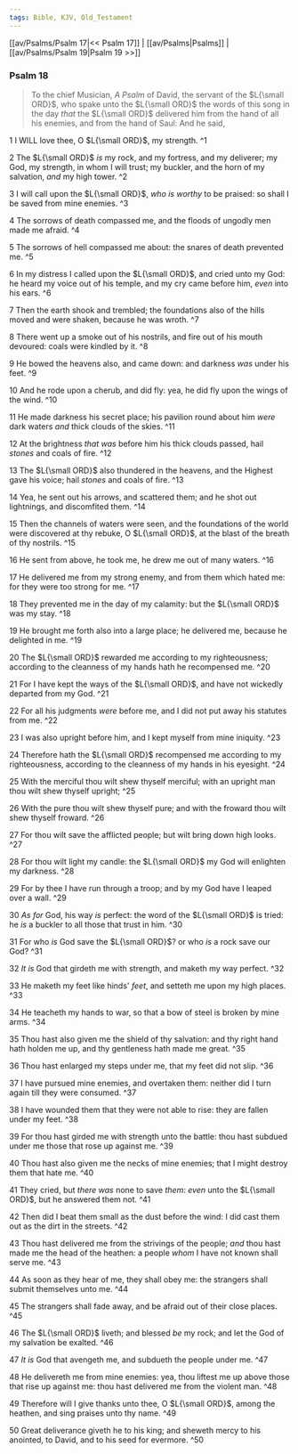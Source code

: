```yaml
---
tags: Bible, KJV, Old_Testament
---
```


[[av/Psalms/Psalm 17|<< Psalm 17]] | [[av/Psalms|Psalms]] | [[av/Psalms/Psalm 19|Psalm 19 >>]]

### Psalm 18

> To the chief Musician, _A_ _Psalm_ of David, the servant of the $L{\small ORD}$, who spake unto the $L{\small ORD}$ the words of this song in the day _that_ the $L{\small ORD}$ delivered him from the hand of all his enemies, and from the hand of Saul: And he said,

1 I WILL love thee, O $L{\small ORD}$, my strength. ^1

2 The $L{\small ORD}$ _is_ my rock, and my fortress, and my deliverer; my God, my strength, in whom I will trust; my buckler, and the horn of my salvation, _and_ my high tower. ^2

3 I will call upon the $L{\small ORD}$, _who_ _is_ _worthy_ to be praised: so shall I be saved from mine enemies. ^3

4 The sorrows of death compassed me, and the floods of ungodly men made me afraid. ^4

5 The sorrows of hell compassed me about: the snares of death prevented me. ^5

6 In my distress I called upon the $L{\small ORD}$, and cried unto my God: he heard my voice out of his temple, and my cry came before him, _even_ into his ears. ^6

7 Then the earth shook and trembled; the foundations also of the hills moved and were shaken, because he was wroth. ^7

8 There went up a smoke out of his nostrils, and fire out of his mouth devoured: coals were kindled by it. ^8

9 He bowed the heavens also, and came down: and darkness _was_ under his feet. ^9

10 And he rode upon a cherub, and did fly: yea, he did fly upon the wings of the wind. ^10

11 He made darkness his secret place; his pavilion round about him _were_ dark waters _and_ thick clouds of the skies. ^11

12 At the brightness _that_ _was_ before him his thick clouds passed, hail _stones_ and coals of fire. ^12

13 The $L{\small ORD}$ also thundered in the heavens, and the Highest gave his voice; hail _stones_ and coals of fire. ^13

14 Yea, he sent out his arrows, and scattered them; and he shot out lightnings, and discomfited them. ^14

15 Then the channels of waters were seen, and the foundations of the world were discovered at thy rebuke, O $L{\small ORD}$, at the blast of the breath of thy nostrils. ^15

16 He sent from above, he took me, he drew me out of many waters. ^16

17 He delivered me from my strong enemy, and from them which hated me: for they were too strong for me. ^17

18 They prevented me in the day of my calamity: but the $L{\small ORD}$ was my stay. ^18

19 He brought me forth also into a large place; he delivered me, because he delighted in me. ^19

20 The $L{\small ORD}$ rewarded me according to my righteousness; according to the cleanness of my hands hath he recompensed me. ^20

21 For I have kept the ways of the $L{\small ORD}$, and have not wickedly departed from my God. ^21

22 For all his judgments _were_ before me, and I did not put away his statutes from me. ^22

23 I was also upright before him, and I kept myself from mine iniquity. ^23

24 Therefore hath the $L{\small ORD}$ recompensed me according to my righteousness, according to the cleanness of my hands in his eyesight. ^24

25 With the merciful thou wilt shew thyself merciful; with an upright man thou wilt shew thyself upright; ^25

26 With the pure thou wilt shew thyself pure; and with the froward thou wilt shew thyself froward. ^26

27 For thou wilt save the afflicted people; but wilt bring down high looks. ^27

28 For thou wilt light my candle: the $L{\small ORD}$ my God will enlighten my darkness. ^28

29 For by thee I have run through a troop; and by my God have I leaped over a wall. ^29

30 _As_ _for_ God, his way _is_ perfect: the word of the $L{\small ORD}$ is tried: he _is_ a buckler to all those that trust in him. ^30

31 For who _is_ God save the $L{\small ORD}$? or who _is_ a rock save our God? ^31

32 _It_ _is_ God that girdeth me with strength, and maketh my way perfect. ^32

33 He maketh my feet like hinds' _feet_, and setteth me upon my high places. ^33

34 He teacheth my hands to war, so that a bow of steel is broken by mine arms. ^34

35 Thou hast also given me the shield of thy salvation: and thy right hand hath holden me up, and thy gentleness hath made me great. ^35

36 Thou hast enlarged my steps under me, that my feet did not slip. ^36

37 I have pursued mine enemies, and overtaken them: neither did I turn again till they were consumed. ^37

38 I have wounded them that they were not able to rise: they are fallen under my feet. ^38

39 For thou hast girded me with strength unto the battle: thou hast subdued under me those that rose up against me. ^39

40 Thou hast also given me the necks of mine enemies; that I might destroy them that hate me. ^40

41 They cried, but _there_ _was_ none to save _them:_ _even_ unto the $L{\small ORD}$, but he answered them not. ^41

42 Then did I beat them small as the dust before the wind: I did cast them out as the dirt in the streets. ^42

43 Thou hast delivered me from the strivings of the people; _and_ thou hast made me the head of the heathen: a people _whom_ I have not known shall serve me. ^43

44 As soon as they hear of me, they shall obey me: the strangers shall submit themselves unto me. ^44

45 The strangers shall fade away, and be afraid out of their close places. ^45

46 The $L{\small ORD}$ liveth; and blessed _be_ my rock; and let the God of my salvation be exalted. ^46

47 _It_ _is_ God that avengeth me, and subdueth the people under me. ^47

48 He delivereth me from mine enemies: yea, thou liftest me up above those that rise up against me: thou hast delivered me from the violent man. ^48

49 Therefore will I give thanks unto thee, O $L{\small ORD}$, among the heathen, and sing praises unto thy name. ^49

50 Great deliverance giveth he to his king; and sheweth mercy to his anointed, to David, and to his seed for evermore. ^50
